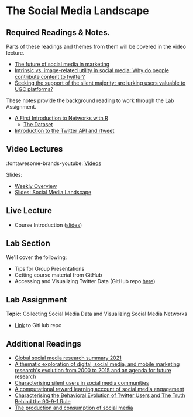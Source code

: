 # The Social Media Landscape

## Required Readings & Notes.
Parts of these readings and themes from them will be covered in the video lecture.

* [The future of social media in marketing][stephan-2020]
* [Intrinsic vs. image-related utility in social media: Why do people contribute content to twitter?][stephan-toubia]
* [Seeking the support of the silent majority: are lurking users valuable to UGC platforms?][chen-etal]

These notes provide the background reading to work through the Lab Assignment.

* [A First Introduction to Networks with R][lecture-networks]
    * [The Dataset][lecture-networks-data]
* [Introduction to the Twitter API and rtweet][lecture-rtweet]

## Video Lectures

:fontawesome-brands-youtube: [Videos](https://www.youtube.com/watch?v=g2eUMLYN2vo&list=PL9QkA7C7GRGWQZZNWS5rNMXJ3L_xxz5dH)

Slides:

* [Weekly Overview][week-overview]
* [Slides: Social Media Landscape][lecture-slides]
<!-- * Videos as a [playlist](https://www.youtube.com/watch?v=O5FwDo-tSgI&list=PL9QkA7C7GRGXIC43pkTWyfQKkgXChs2E_) -->
<!-- * Watch the videos as a playlist, or individually: -->

## Live Lecture

* Course Introduction ([slides][course-intro])
    <!-- - To be posted closer to course start date -->

## Lab Section

We'll cover the following:

<!-- * Getting to know each other -->
* Tips for Group Presentations
* Getting course material from GitHub
* Accessing and Visualizing Twitter Data (GitHub repo [here][smwa-cl01])

## Lab Assignment

**Topic**: Collecting Social Media Data and Visualizing Social Media Networks

<!-- * [PDF][lab-01-q] -->
* [Link][lab-01-gh] to GitHub repo
<!-- * [Suggested Solutions][lab-01-s] -->

## Additional Readings

* [Global social media research summary 2021][socialmedia-summary]
* [A thematic exploration of digital, social media, and mobile marketing research's evolution from 2000 to 2015 and an agenda for future research][lambert-stephan]
* [Characterising silent users in social media communities][gong-etal]
* [A computational reward learning account of social media engagement][lindstrom-etal]
* [Characterising the Behavioral Evolution of Twitter Users and The Truth Behind the 90-9-1 Rule][antelmi-etal]
* [The production and consumption of social media][filippas-horton]

<!--- Links below --->
[stephan-2020]: https://link.springer.com/article/10.1007/s11747-019-00695-1
[lambert-stephan]: https://smad242blog.files.wordpress.com/2016/09/thematic-exploration-of-digital-social-media.pdf
[stephan-toubia]: https://www.researchgate.net/publication/261851427_Intrinsic_vs_Image-Related_Utility_in_Social_Media_Why_Do_People_Contribute_Content_to_Twitter
[gong-etal]: https://ojs.aaai.org/index.php/ICWSM/article/download/14582/14431
[filippas-horton]: https://arxiv.org/abs/2104.00834
[chen-etal]: https://link.springer.com/article/10.1007/s11747-018-00624-8
[lindstrom-etal]: https://www.nature.com/articles/s41467-020-19607-x
[antelmi-etal]: https://dl.acm.org/doi/abs/10.1145/3308560.3316705
[socialmedia-summary]: https://www.smartinsights.com/social-media-marketing/social-media-strategy/new-global-social-media-research/

[lecture-networks]: ../assets/lectures/week-01/intro-networks.pdf
[lecture-networks-data]: ../assets/lectures/week-01/networks-lecture-data.zip
[lecture-rtweet]: ../assets/lectures/week-01/intro-twitter-rtweet.pdf
[lecture-slides]: ../assets/lectures/week-01/week-01-slides.pdf
[week-overview]: ../assets/lectures/week-01/week-01-overview.pdf
[course-intro]: ../assets/lectures/course_intro.pdf

<!-- [lab-01-q]: ../assets/labs/lab-01_question.pdf -->
[lab-01-gh]: https://github.com/tisem-digital-marketing/smwa-lab-01
[lab-01-s]: ../assets/labs/lab-01_solution.pdf

[demo-01]: https://github.com/tisem-digital-marketing/smwa-demo-01
[smwa-cl01]: https://github.com/tisem-digital-marketing/smwa-computing-lecture-twitter-networks